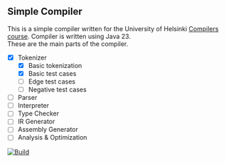 ## Simple Compiler
This is a simple compiler written for the University of Helsinki [Compilers course](https://hy-compilers.github.io/spring-2025/project/). Compiler is written using Java 23.\
These are the main parts of the compiler.
- [x] Tokenizer
  - [x] Basic tokenization
  - [x] Basic test cases
  - [ ] Edge test cases
  - [ ] Negative test cases
- [ ] Parser
- [ ] Interpreter
- [ ] Type Checker
- [ ] IR Generator
- [ ] Assembly Generator
- [ ] Analysis & Optimization

[![Build](https://github.com/dilanSachi/uh-compiler/actions/workflows/pull_request.yaml/badge.svg)](https://github.com/dilanSachi/uh-compiler/actions/workflows/pull_request.yaml)
